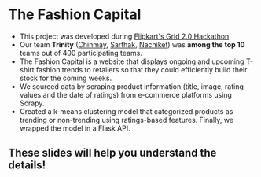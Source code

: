 # The Fashion Capital
* This project was developed during [Flipkart's Grid 2.0 Hackathon](https://unstop.com/hackathons/flipkart-grid-20-software-development-challenge-flipkart-grid-20-flipkart-113664).
* Our team **Trinity** ([Chinmay](https://www.linkedin.com/in/chinmaysharmacs10/), [Sarthak](https://www.linkedin.com/in/sarthak-m-d/), [Nachiket](https://www.linkedin.com/in/nachiket-agni-08687050/)) was **among the top 10** teams out of 400 participating teams.
* The Fashion Capital is a website that displays ongoing and upcoming T-shirt fashion trends to retailers so that they could efficiently build their stock for the coming weeks.
* We sourced data by scraping product information (title, image, rating values and the date of ratings) from e-commerce platforms using Scrapy.
* Created a k-means clustering model that categorized products as trending or non-trending using ratings-based features. Finally, we wrapped the model in a Flask API.

## These slides will help you understand the details!

